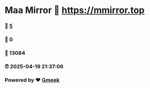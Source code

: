 # Maa Mirror :link: https://mmirror.top 
### :page_facing_up: [5](https://mmirror.top/tag.html) 
### :speech_balloon: 0 
### :hibiscus: 13084 
### :alarm_clock: 2025-04-19 21:37:06 
### Powered by :heart: [Gmeek](https://github.com/Meekdai/Gmeek)
